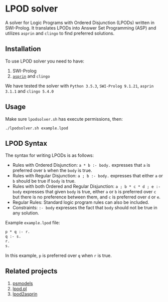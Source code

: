 # LPOD solver

A solver for Logic Programs with Ordered Disjunction (LPODs) written in SWI-Prolog. It translates LPODs into Answer Set Programming (ASP) and utilizes `asprin` and `clingo` to find preferred solutions.

## Installation

To use LPOD solver you need to have:

1. SWI-Prolog 
2. [`asprin`](https://github.com/potassco/asprin) and `clingo`

We have tested the solver with `Python 3.5.3`, `SWI-Prolog 9.1.21`, `asprin 3.1.1` and `clingo 5.4.0`

## Usage
Make sure `lpodsolver.sh` has execute permissions, then:
```
./lpodsolver.sh example.lpod
```


## LPOD Syntax

The syntax for writing LPODs is as follows:

- Rules with Ordered Disjunction: `a * b :- body.` expresses that `a` is preferred over `b` when the `body` is true.
- Rules with Regular Disjunction: `a ; b :- body.` expresses that either `a` or `b` should be true if `body` is true.
- Rules with both Ordered and Regular Disjunction: 
  `a ; b * c * d ; e :- body` expresses that given `body` is true, either 
  `a` or `b` is preferred over `c` but there is no preference between them, and `c` is preferred over `d` or `e`.
- Regular Rules: Standard logic program rules can also be included.
- Constraints: `:- body` expresses the fact that `body` should not be true in any solution.


Example `example.lpod` file:

```asp
p * q :- r.
q :- s.
r.
s.
```

In this example, `p` is preferred over `q` when `r` is true.

## Related projects

1. [psmodels](http://www.tcs.hut.fi/Software/smodels/priority/)
2. [lpod.pl](https://www.dc.fi.udc.es/~cabalar/lpod/)
3. [lpod2asprin](https://github.com/zhunyoung/lpod2asprin)
